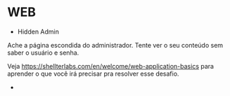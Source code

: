 # WEB

- Hidden Admin

Ache a página escondida do administrador. Tente ver o seu conteúdo sem saber o usuário e senha.


Veja https://shellterlabs.com/en/welcome/web-application-basics
para aprender o que você irá precisar pra resolver esse desafio.

- 
